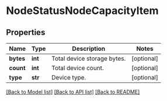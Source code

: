 # NodeStatusNodeCapacityItem

## Properties
Name | Type | Description | Notes
------------ | ------------- | ------------- | -------------
**bytes** | **int** | Total device storage bytes. | [optional] 
**count** | **int** | Total device count. | [optional] 
**type** | **str** | Device type. | [optional] 

[[Back to Model list]](../README.md#documentation-for-models) [[Back to API list]](../README.md#documentation-for-api-endpoints) [[Back to README]](../README.md)


